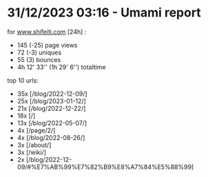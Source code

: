 # 31/12/2023 03:16 - Umami report
for www.shifeiti.com [24h] :

 - 145 (-25) page views
 - 72 (-3) uniques
 - 55 (3) bounces
 - 4h 12' 33'' (1h 29' 6'') totaltime


top 10 urls:
 - 35x [/blog/2022-12-09/]
 - 25x [/blog/2023-01-12/]
 - 21x [/blog/2022-12-22/]
 - 18x [/]
 - 13x [/blog/2022-05-07/]
 - 4x [/page/2/]
 - 4x [/blog/2022-08-26/]
 - 3x [/about/]
 - 3x [/wiki/]
 - 2x [/blog/2022-12-09/#%E7%AB%99%E7%82%B9%E8%A7%84%E5%88%99]


